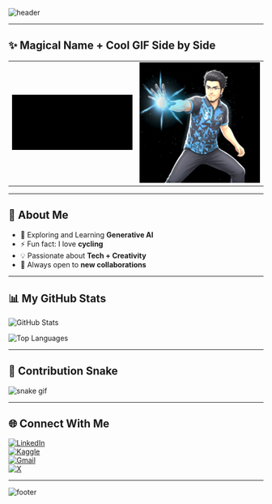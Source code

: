 <!-- 🌊 Animated Header -->
![header](https://capsule-render.vercel.app/api?type=waving&color=0:ff4c68,100:1e90ff&height=80&section=header&text=Welcome!&fontSize=30&fontColor=ffffff&animation=fadeIn&stroke=ffffff)

---

## ✨ Magical Name + Cool GIF Side by Side

<table>
  <tr>
    <td valign="middle">
      <!-- Your Name GIF -->
      <img src="./azmain_name.gif" width="500">
    </td>
    <td>
      <!-- Your Cool GIF -->
      <img src="./cool_animation.gif" width="500">
    </td>
  </tr>
</table>

---

## 🚀 About Me
- 🌱 Exploring and Learning **Generative AI**
- ⚡ Fun fact: I love **cycling**
- 💡 Passionate about **Tech + Creativity**
- 🔭 Always open to **new collaborations**

---

## 📊 My GitHub Stats
![GitHub Stats](https://github-readme-stats.vercel.app/api?username=Arnob4762&show_icons=true&theme=radical&count_private=true&hide_border=true&include_all_commits=true)

![Top Languages](https://github-readme-stats.vercel.app/api/top-langs/?username=Arnob4762&layout=compact&theme=radical&hide_border=true)

---

## 🐍 Contribution Snake
![snake gif](https://github.com/Arnob4762/Arnob4762/blob/output/github-contribution-grid-snake.gif)

---

## 🌐 Connect With Me
[![LinkedIn](https://img.shields.io/badge/LinkedIn-0077B5?style=flat&logo=linkedin&logoColor=white)](https://www.linkedin.com/in/azmain-arnob7/)  
[![Kaggle](https://img.shields.io/badge/Kaggle-20BEFF?style=flat&logo=kaggle&logoColor=white)](https://www.kaggle.com/azmainornob)  
[![Gmail](https://img.shields.io/badge/Gmail-D14836?style=flat&logo=gmail&logoColor=white)](mailto:ornobazmain@gmail.com)  
[![X](https://img.shields.io/badge/X-000000?style=flat&logo=x&logoColor=white)](https://x.com/Azmain_7)

---

<!-- 🌊 Animated Footer -->
![footer](https://capsule-render.vercel.app/api?type=waving&color=0:1e90ff,100:ff4c68&height=100&section=footer)
